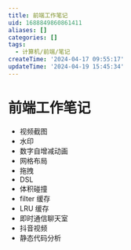 ```yaml
---
title: 前端工作笔记
uid: 1688849860861411
aliases: []
categories: []
tags:
  - 计算机/前端/笔记
createTime: '2024-04-17 09:55:17'
updateTime: '2024-04-19 15:45:34'
---
```


# 前端工作笔记

- 视频截图
- 水印
- 数字自增减动画
- 网格布局
- 拖拽
- DSL
- 体积碰撞
- filter 缓存
- LRU 缓存
- 即时通信聊天室
- 抖音视频
- 静态代码分析
